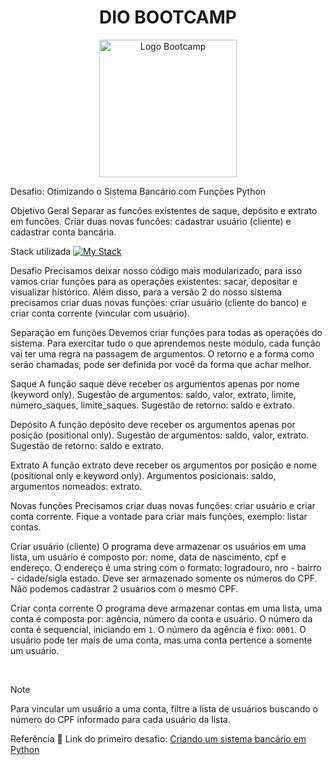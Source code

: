 <div align="center">
<h1>DIO BOOTCAMP</h1>
<img src="https://hermes.dio.me/tracks/648ef080-6c4b-4e54-bf72-34f62030f350.png" alt="Logo Bootcamp" width="220">
</div>

Desafio: Otimizando o Sistema Bancário com Funções Python

Objetivo Geral
Separar as funcões existentes de saque, depósito e extrato em
funcões. Criar duas novas funcões: cadastrar usuário (cliente) e cadastrar conta bancária.

Stack utilizada
[![My Stack](https://skillicons.dev/icons?i=vscode,py,git)](https://skillicons.dev)

Desafio
Precisamos deixar nosso código mais modularizado, para isso vamos criar funções para as operações existentes: sacar,
depositar e visualizar histórico. Além disso, para a versão 2 do nosso sistema precisamos criar duas novas funções: criar
usuário (cliente do banco) e criar conta corrente (vincular com usuário).

Separação em funções
Devemos criar funções para todas as operações do sistema. Para exercitar tudo o que aprendemos neste módulo, cada
função vai ter uma regra na passagem de argumentos. O retorno e a forma como serão chamadas, pode ser definida por
você da forma que achar melhor.

Saque
A função saque deve receber os argumentos apenas por nome (keyword only). Sugestão de argumentos: saldo, valor, extrato,
limite, número_saques, limite_saques. Sugestão de retorno: saldo e extrato.

Depósito
A função depósito deve receber os argumentos apenas por posição (positional only). Sugestão de argumentos: saldo, valor, extrato. Sugestão de retorno: saldo e extrato.

Extrato
A função extrato deve receber os argumentos por posição e nome (positional only e keyword only). Argumentos posicionais: saldo, argumentos nomeados: extrato.

Novas funções
Precisamos criar duas novas funções: criar usuário e criar conta corrente. Fique a vontade para criar mais funções, exemplo: listar contas.

Criar usuário (cliente)
O programa deve armazenar os usuários em uma lista, um usuário é composto por: nome, data de nascimento, cpf e
endereço. O endereço é uma string com o formato: logradouro, nro - bairro - cidade/sigla estado. Deve ser armazenado
somente os números do CPF. Não podemos cadastrar 2 usuários com o mesmo CPF.

Criar conta corrente
O programa deve armazenar contas em uma lista, uma conta é composta por: agência, número da conta e usuário. O número
da conta é sequencial, iniciando em `1`. O número da agência é fixo: `0001`. O usuário pode ter mais de uma conta, mas uma
conta pertence a somente um usuário.

<br>

> [!NOTE]
> Para vincular um usuário a uma conta, filtre a lista de usuários buscando o número do CPF informado para cada usuário da lista.

Referência
:link: Link do primeiro desafio: [Criando um sistema bancário em Python](https://github.com/alaelsonmarquesrocha/Otimizando-o-Sistema-Bancario-com-Funcoes-Python/blob/main/Otimizando%20o%20Sistema%20Banc%C3%A1rio%20com%20Fun%C3%A7%C3%B5es%20Python%20v1.py)

<br>
